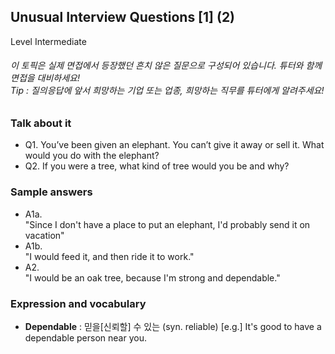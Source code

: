 ## Unusual Interview Questions [1] (2)
Level Intermediate
###### 이 토픽은 실제 면접에서 등장했던 흔치 않은 질문으로 구성되어 있습니다. 튜터와 함께 면접을 대비하세요!<br/>Tip : 질의응답에 앞서 희망하는 기업 또는 업종, 희망하는 직무를 튜터에게 알려주세요!

### Talk about it
- Q1. You’ve been given an elephant. You can’t give it away or sell it. What would you do with the elephant?- Q2. If you were a tree, what kind of tree would you be and why?
### Sample answers
  - A1a.  
"Since I don't have a place to put an elephant, I'd probably send it on vacation"
  - A1b.  
"I would feed it, and then ride it to work."
- A2.  
"I would be an oak tree, because I'm strong and dependable."
### Expression and vocabulary
- **Dependable**  : 믿을[신뢰할] 수 있는  (syn. reliable)
[e.g.] It's good to have a dependable person near you.



